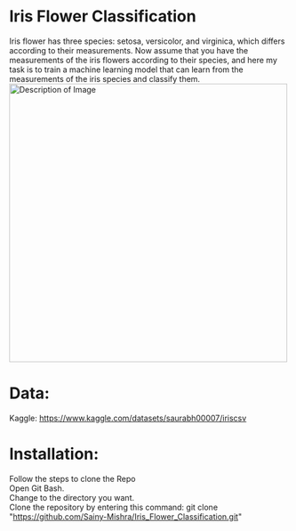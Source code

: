 # Iris Flower Classification
Iris flower has three species: setosa, versicolor, and virginica, which differs according to their measurements. Now assume that you have the measurements of the iris flowers according to their species, and here my task is to train a machine learning model that can learn from the measurements of the iris species and classify them.
<br>
<img src="https://camo.githubusercontent.com/9747c2a717d6625ac9679e3d1624af6080174fed9be7d96aedb3dacd46f4f44f/68747470733a2f2f6d69726f2e6d656469756d2e636f6d2f6d61782f3837352f312a37626e4c4b73436858713934516a744169526e3430772e706e67" alt="Description of Image" width="500" height="auto">

# Data:
Kaggle: https://www.kaggle.com/datasets/saurabh00007/iriscsv

# Installation:
Follow the steps to clone the Repo
<br>
Open Git Bash.
<br>
Change to the directory you want.
<br>
Clone the repository by entering this command: git clone "https://github.com/Sainy-Mishra/Iris_Flower_Classification.git"
